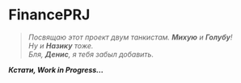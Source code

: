 # FinancePRJ
>_Посвящаю этот проект двум танкистам. __Михую__ и __Голубу__!_  
>_Ну и __Назику__ тоже._  
>_Бля, __Денис__, я тебя забыл добавить._



___Кстати, Work in Progress...___
